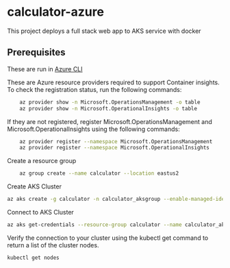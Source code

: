 # calculator-azure
This project deploys a full stack web app to AKS service with docker

## Prerequisites
These are run in [Azure CLI](https://docs.microsoft.com/en-us/cli/azure/install-azure-cli?view=azure-cli-latest)



These are Azure resource providers required to support Container insights. To check the registration status, run the following commands:
    
``` bash
    az provider show -n Microsoft.OperationsManagement -o table
    az provider show -n Microsoft.OperationalInsights -o table
```

If they are not registered, register Microsoft.OperationsManagement and Microsoft.OperationalInsights using the following commands:

``` bash
    az provider register --namespace Microsoft.OperationsManagement
    az provider register --namespace Microsoft.OperationalInsights
```
Create a resource group
``` bash
    az group create --name calculator --location eastus2
```

Create AKS Cluster
``` bash
az aks create -g calculator -n calculator_aksgroup --enable-managed-identity --node-count 1 --enable-addons monitoring --enable-msi-auth-for-monitoring  --generate-ssh-keys
```
Connect to AKS Cluster
``` bash
az aks get-credentials --resource-group calculator --name calculator_akscluster
```
Verify the connection to your cluster using the kubectl get command to return a list of the cluster nodes.
``` bash
kubectl get nodes
```